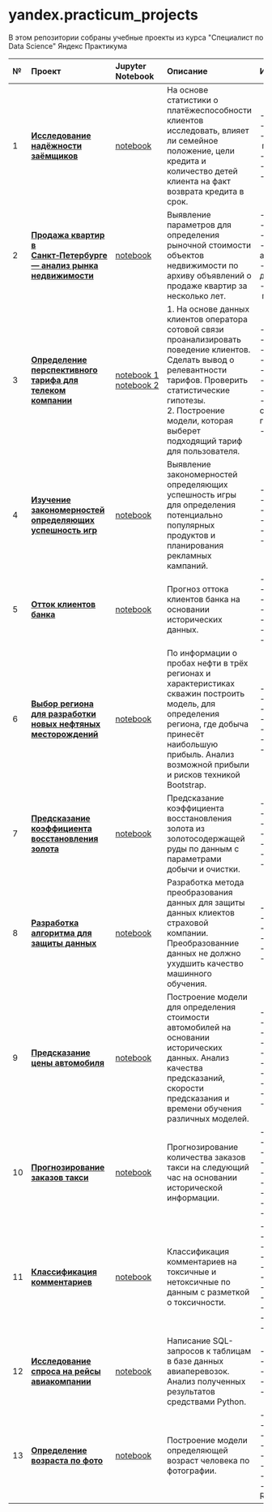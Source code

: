 # yandex.practicum_projects
В этом репозитории собраны учебные проекты из курса "Специалист по Data Science" Яндекс Практикума  

| № | **Проект** | **Jupyter Notebook** | **Описание** | **Инструменты** |    
|:--|:-----------|:---------------------|:-------------|:----------------|  
| 1 | [**Исследование надёжности заёмщиков**](https://github.com/ortods/yandex.practicum_projects/tree/main/Исследование%20надёжности%20заёмщиков) | [notebook](https://github.com/ortods/yandex.practicum_projects/tree/main/Исследование%20надёжности%20заёмщиков/01_data_preprocessing.ipynb) | На основе статистики о платёжеспособности клиентов исследовать, влияет ли семейное положение, цели кредита и количество детей клиента на факт возврата кредита в срок.| - python<br>- pandas<br> -&nbsp;предобработка&nbsp;данных<br>- pymystem3<br> - лемматизация<br> - collections |  
| 2 | [**Продажа квартир в Санкт&#8209;Петербурге — анализ рынка недвижимости**](https://github.com/ortods/yandex.practicum_projects/tree/main/Анализ%20рынка%20недвижимости%20в%20Санкт-Петербурге) | [notebook](https://github.com/ortods/yandex.practicum_projects/tree/main/Анализ%20рынка%20недвижимости%20в%20Санкт-Петербурге/02_exploratory_data_analysis.ipynb) | Выявление параметров для определения рыночной стоимости объектов недвижимости по архиву объявлений о продаже квартир  за несколько лет. | - python<br>- pandas<br>- matplotlib<br>-&nbsp;исследовательский анализ данных<br>-&nbsp;визиуализация данных<br>-&nbsp;предобработка&nbsp;данных|  
| 3 | [**Определение перспективного тарифа для телеком компании**](https://github.com/ortods/yandex.practicum_projects/tree/main/Определение%20выгодного%20тарифа%20для%20телеком%20компании) | [notebook&nbsp;1](https://github.com/ortods/yandex.practicum_projects/tree/main/Определение%20выгодного%20тарифа%20для%20телеком%20компании/01_statistical_data_analysis.ipynb) [notebook&nbsp;2](https://github.com/ortods/yandex.practicum_projects/tree/main/Определение%20выгодного%20тарифа%20для%20телеком%20компании/02_introduction_to_machine_learning.ipynb) | 1. На основе данных клиентов оператора сотовой связи проанализировать поведение клиентов. Сделать вывод о релевантности тарифов. Проверить статистические гипотезы.<br>  2. Построение модели, которая выберет подходящий тариф для пользователя. | - python<br>- pandas<br>- scipy<br>- math<br>-  numpy<br>- matplotlib<br>- sklearn<br>-&nbsp;проверка статистических гипотез<br>-&nbsp;машиное обучение |  
| 4 | [**Изучение закономерностей определяющих успешность игр**](https://github.com/ortods/yandex.practicum_projects/tree/main/Изучение%20закономерностей%20определяющих%20успешность%20игр) | [notebook](https://github.com/ortods/yandex.practicum_projects/tree/main/Изучение%20закономерностей%20определяющих%20успешность%20игр/04_identifying_patterns_that_determine_the_success_of_the_game.ipynb) |  Выявление закономерностей определяющих успешность игры для определения потенциально популярных продуктов и планирования рекламных кампаний. | - python<br>- pandas<br>- scipy<br>- math<br>- matplotlib<br>- seaborn |   
| 5 | [**Отток клиентов банка**](https://github.com/ortods/yandex.practicum_projects/tree/main/Отток%20клиентов%20банка) | [notebook](https://github.com/ortods/yandex.practicum_projects/tree/main/Отток%20клиентов%20банка/06_supervised_learning.ipynb) | Прогноз оттока клиентов банка на основании исторических данных. | - python<br>- pandas<br>- numpy<br>- re<br>- sklearn<br>- matplotlib<br>-&nbsp;машинное обучение |  
| 6 | [**Выбор региона для разработки новых нефтяных месторождений**](https://github.com/ortods/yandex.practicum_projects/tree/main/Выбор%20локации%20для%20скважины) | [notebook](https://github.com/ortods/yandex.practicum_projects/tree/main/Выбор%20локации%20для%20скважины/07_ml_in_business.ipynb) | По информации о пробах нефти в трёх регионах и характеристиках скважин построить модель, для определения региона, где добыча принесёт наибольшую прибыль. Анализ возможной прибыли и рисков техникой Bootstrap. | - python<br>- pandas<br>- numpy<br>- sklearn<br>- scipy<br>- matplotlib<br>- seaborn | 
| 7 | [**Предсказание коэффициента восстановления золота**](https://github.com/ortods/yandex.practicum_projects/tree/main/Предсказание%20коэффициента%20восстановления%20золота) | [notebook](https://github.com/ortods/yandex.practicum_projects/tree/main/Предсказание%20коэффициента%20восстановления%20золота/08_recovery_of_gold_from_ore.ipynb) | Предсказание коэффициента восстановления золота из золотосодержащей руды по данным с параметрами добычи и очистки. | - python<br>- pandas<br>- numpy<br>- sklearn<br>- matplotlib<br>- seaborn<br>-&nbsp;машинное обучение |
| 8 | [**Разработка алгоритма для защиты данных**](https://github.com/ortods/yandex.practicum_projects/blob/main/Разработка%20алгоритма%20для%20защиты%20данных) | [notebook](https://github.com/ortods/yandex.practicum_projects/blob/main/Разработка%20алгоритма%20для%20защиты%20данных/09_linear_algebra.ipynb) | Разработка метода преобразования данных для защиты данных клиектов страховой компании. Преобразованние данных не должно ухудшить качество машинного обучения. | - python<br>- pandas<br>- numpy<br>- sklearn<br>-&nbsp;машинное обучение<br>- линейная алгебра |  
| 9 | [**Предсказание цены автомобиля**](https://github.com/ortods/yandex.practicum_projects/tree/main/Предсказание%20цены%20автомобиля) | [notebook](https://github.com/ortods/yandex.practicum_projects/tree/main/Предсказание%20цены%20автомобиля/10_numerical_methods.ipynb) | Построение модели для определения стоимости автомобилей на основании исторических данных. Анализ качества предсказаний, скорости предсказания и времени обучения различных моделей. | - python<br>- pandas<br>- scipy<br>- sklearn<br>- lightgbm<br>- catboost<br>-  matplotlib<br>- seaborn<br>- time<br>-&nbsp;машинное обучение |  
| 10 | [**Прогнозирование заказов такси**](https://github.com/ortods/yandex.practicum_projects/tree/main/Прогнозирование%20заказов%20такси) | [notebook](https://github.com/ortods/yandex.practicum_projects/tree/main/Прогнозирование%20заказов%20такси/11_time_series.ipynb) | Прогнозирование количества заказов такси на следующий час на основании исторической информации. | - python<br>- pandas<br>- numpy<br>- sklearn<br>- statsmodels<br>- catboost<br>- time<br>- matplotlib<br>-&nbsp;машинное обучение |  
| 11 | [**Классификация комментариев**](https://github.com/ortods/yandex.practicum_projects/tree/main/Классификация%20комментариев) | [notebook](https://github.com/ortods/yandex.practicum_projects/tree/main/Классификация%20комментариев/12_ml_nlp.ipynb) | Классификация комментариев на токсичные и нетоксичные по данным с разметкой о токсичности. | - python<br>- pandas<br>- numpy<br>- sklearn<br>- nltk<br>- spacy<br>- re<br>- lightgbm<br>- scipy<br>- matplotlib<br>-&nbsp;машинное обучение |  
| 12 | [**Исследование спроса на рейсы авиакомпании**](https://github.com/ortods/yandex.practicum_projects/tree/main/Исследование%20спроса%20на%20рейсы%20авиакомпании) | [notebook](https://github.com/ortods/yandex.practicum_projects/tree/main/Исследование%20спроса%20на%20рейсы%20авиакомпании/13_analysis_of_airline_demand.ipynb) | Написание SQL-запросов к таблицам в базе данных авиаперевозок. Анализ полученных результатов средствами Python. | - SQL<br>- python<br>- pandas<br>- seaborn<br>- matplotlib |  
| 13 | [**Определение возраста по фото**](https://github.com/ortods/yandex.practicum_projects/tree/main/Определение%20возраста%20по%20фото) | [notebook](https://github.com/ortods/yandex.practicum_projects/tree/main/Определение%20возраста%20по%20фото/14_determination_of_age_by_photo.ipynb) | Построение модели определяющей возраст человека по фотографии.  | - python<br> - pandas<br>- numpy<br>- seaborn<br>- matplotlib<br>- PIL<br>- keras<br>-&nbsp;НС с архитектурой ResNet50 |  
